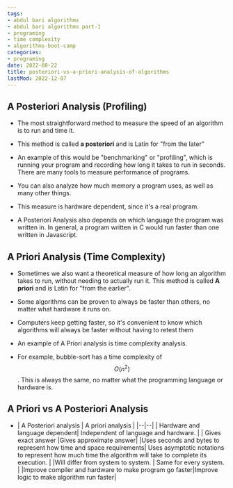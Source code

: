 ```yaml
---
tags:
- abdul bari algorithms
- abdul bari algorithms part-1
- programing
- time complexity
- algorithms-boot-camp
categories:
- programing
date: 2022-08-22
title: posteriori-vs-a-priori-analysis-of-algorithms
lastMod: 2022-12-07
---
```

## A Posteriori Analysis (Profiling)

  + The most straightforward method to measure the speed of an algorithm is to run and time it.

  + This method is called **a posteriori** and is Latin for "from the later"

  + An example of this would be "benchmarking" or "profiling", which is running your program and recording how long it takes to run in seconds. There are many tools to measure performance of programs.

  + You can also analyze how much memory a program uses, as well as many other things.

  + This measure is hardware dependent, since it's a real program.

  + A Posteriori Analysis also depends on which language the program was written in. In general, a program written in C would run faster than one written in Javascript.

## A Priori Analysis (Time Complexity)

  + Sometimes we also want a theoretical measure of how long an algorithm takes to run, without needing to actually run it. This method is called **A priori** and is Latin for "from the earlier".

  + Some algorithms can be proven to always be faster than others, no matter what hardware it runs on.

  + Computers keep getting faster, so it's convenient to know which algorithms will always be faster without having to retest them

  + An example of A Priori analysis is time complexity analysis.

  + For example, bubble-sort has a time complexity of $$O(n^2)$$. This is always the same, no matter what the programming language or hardware is.

## A Priori vs A Posteriori Analysis

  + |                                     A Posteriori analysis                                     |                                                    A priori analysis                                                    |
|--|--|
|        Hardware and language dependent|                          Independent of language and hardware.                             |
|                                  Gives exact answer                                 |Gives approximate answer|
|Uses seconds and bytes to represent how time and space requirements| Uses asymptotic notations to represent how much time the algorithm will take to complete its execution. |
|Will differ from system to system. |                  Same for every system.                  |
|Improve compiler and hardware to make program go faster|Improve logic to make algorithm run faster|
